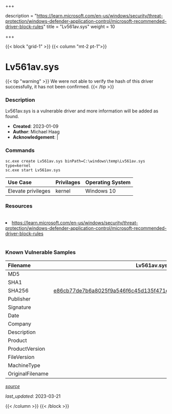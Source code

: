 +++

description = "https://learn.microsoft.com/en-us/windows/security/threat-protection/windows-defender-application-control/microsoft-recommended-driver-block-rules"
title = "Lv561av.sys"
weight = 10

+++


{{< block "grid-1" >}}
{{< column "mt-2 pt-1">}}


# Lv561av.sys 


{{< tip "warning" >}}
We were not able to verify the hash of this driver successfully, it has not been confirmed.
{{< /tip >}}


### Description

Lv561av.sys is a vulnerable driver and more information will be added as found.

- **Created**: 2023-01-09
- **Author**: Michael Haag
- **Acknowledgement**:  | [](https://twitter.com/)

### Commands

```
sc.exe create Lv561av.sys binPath=C:\windows\temp\Lv561av.sys type=kernel
sc.exe start Lv561av.sys
```

| Use Case | Privilages | Operating System | 
|:---- | ---- | ---- |
| Elevate privileges | kernel | Windows 10 |

### Resources
<br>
<li><a href=" https://learn.microsoft.com/en-us/windows/security/threat-protection/windows-defender-application-control/microsoft-recommended-driver-block-rules"> https://learn.microsoft.com/en-us/windows/security/threat-protection/windows-defender-application-control/microsoft-recommended-driver-block-rules</a></li>
<br>

### Known Vulnerable Samples

| Filename | Lv561av.sys |
|:---- | ---- | 
| MD5 | <a href="https://www.virustotal.com/gui/file/"></a> |
| SHA1 | <a href="https://www.virustotal.com/gui/file/"></a> |
| SHA256 | <a href="https://www.virustotal.com/gui/file/e86cb77de7b6a8025f9a546f6c45d135f471e664963cf70b381bee2dfd0fdef4">e86cb77de7b6a8025f9a546f6c45d135f471e664963cf70b381bee2dfd0fdef4</a> |
| Publisher |  |
| Signature |  |
| Date |  |
| Company |  |
| Description |  |
| Product |  |
| ProductVersion |  |
| FileVersion |  |
| MachineType |  |
| OriginalFilename |  |



[*source*](https://github.com/magicsword-io/LOLDrivers/tree/main/yaml/lv561av.sys.yml)

*last_updated:* 2023-03-21








{{< /column >}}
{{< /block >}}
